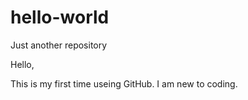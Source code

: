 # hello-world
Just another repository

Hello,

This is my first time useing GitHub. I am new to coding. 
